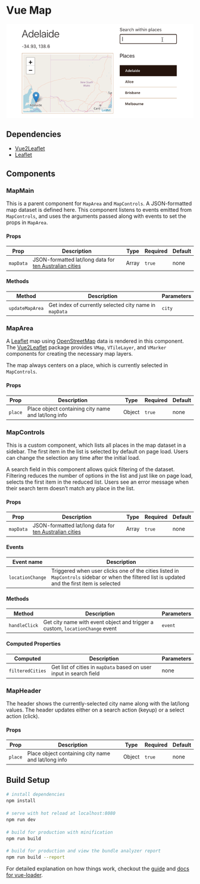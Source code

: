 # Vue Map

![Animated GIF showing an example of map being updated and centered on a place in a list of Australian cities.](./vue-map.gif)

## Dependencies
- [Vue2Leaflet](https://www.npmjs.com/package/vue2-leaflet)
- [Leaflet](https://www.npmjs.com/package/leaflet)

## Components

### MapMain
This is a parent component for `MapArea` and `MapControls`. A JSON-formatted map dataset is defined here. This component listens to events emitted from `MapControls`, and uses the arguments passed along with events to set the props in `MapArea`.

#### Props
| Prop      | Description                                            | Type  | Required | Default |
| --------- | ------------------------------------------------------ | ----- | -------- | ------- |
| `mapData` | JSON-formatted lat/long data for [ten Australian cities](https://github.com/wiinci/map-example/blob/master/static/data/aulatlong.json) | Array | `true`   | none    |

#### Methods
| Method          | Description                                            | Parameters |
| --------------- | ------------------------------------------------------ | ---------- |
| `updateMapArea` | Get index of currently selected city name in `mapData` | `city`     |

### MapArea
A [Leaflet](http://leafletjs.com/) map using [OpenStreetMap](https://www.openstreetmap.org) data is rendered in this component. The [Vue2Leaflet](https://www.npmjs.com/package/vue2-leaflet) package provides `VMap`, `VTileLayer`, and `VMarker` components for creating the necessary map layers.

The map always centers on a place, which is currently selected in `MapControls`.

#### Props
| Prop    | Description                                         | Type   | Required | Default |
| ------- | --------------------------------------------------- | ------ | -------- | ------- |
| `place` | Place object containing city name and lat/long info | Object | `true`   | none    |

### MapControls
This is a custom component, which lists all places in the map dataset in a sidebar. The first item in the list is selected by default on page load. Users can change the selection any time after the initial load.

A search field in this component allows quick filtering of the dataset. Filtering reduces the number of options in the list and just like on page load, selects the first item in the reduced list. Users see an error message when their search term doesn’t match any place in the list.

#### Props
| Prop      | Description                                            | Type  | Required | Default |
| --------- | ------------------------------------------------------ | ----- | -------- | ------- |
| `mapData` | JSON-formatted lat/long data for [ten Australian cities](https://github.com/wiinci/map-example/blob/master/static/data/aulatlong.json) | Array | `true`   | none    |

#### Events
| Event name       | Description                                                                                                                                      |
| ---------------- | ------------------------------------------------------------------------------------------------------------------------------------------------ |
| `locationChange` | Triggered when user clicks one of the cities listed in `MapControls` sidebar or when the filtered list is updated and the first item is selected |

#### Methods
| Method        | Description                                                                  | Parameters |
| ------------- | ---------------------------------------------------------------------------- | ---------- |
| `handleClick` | Get city name with event object and trigger a custom, `locationChange` event | `event`    |

#### Computed Properties
| Computed         | Description                                                         | Parameters |
| ---------------- | ------------------------------------------------------------------- | ---------- |
| `filteredCities` | Get list of cities in `mapData` based on user input in search field | none       |

### MapHeader

The header shows the currently-selected city name along with the lat/long values. The header updates either on a search action (keyup) or a select action (click).

#### Props
| Prop    | Description                                         | Type   | Required | Default |
| ------- | --------------------------------------------------- | ------ | -------- | ------- |
| `place` | Place object containing city name and lat/long info | Object | `true`   | none    |

## Build Setup

``` bash
# install dependencies
npm install

# serve with hot reload at localhost:8080
npm run dev

# build for production with minification
npm run build

# build for production and view the bundle analyzer report
npm run build --report
```

For detailed explanation on how things work, checkout the [guide](http://vuejs-templates.github.io/webpack/) and [docs for vue-loader](http://vuejs.github.io/vue-loader).

